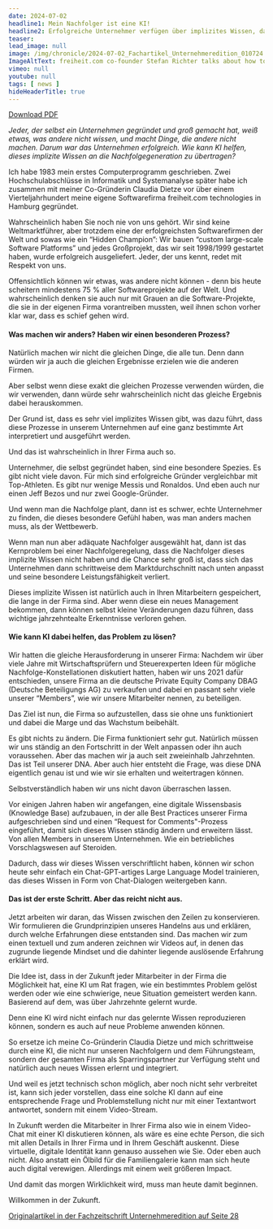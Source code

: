 ```yaml
---
date: 2024-07-02
headline1: Mein Nachfolger ist eine KI!
headline2: Erfolgreiche Unternehmer verfügen über implizites Wissen, das nur schwer zu übertragen ist.
teaser:
lead_image: null
image: /img/chronicle/2024-07-02_Fachartikel_Unternehmeredition_010724.webp
ImageAltText: freiheit.com co-founder Stefan Richter talks about how to train an AI with the company’s implicit knowledge.
vimeo: null
youtube: null
tags: [ news ]
hideHeaderTitle: true
---
```


<span class="text-lg">[Download PDF](/downloads/Fachartikel_Unternehmeredition0624_freiheit.com.pdf)</span>

*Jeder, der selbst ein Unternehmen gegründet und groß gemacht hat, weiß etwas, was andere nicht wissen, und macht Dinge, die andere nicht machen. Darum war das Unternehmen erfolgreich. Wie kann KI helfen, dieses implizite Wissen an die Nachfolgegeneration zu übertragen?*

Ich habe 1983 mein erstes Computerprogramm geschrieben. Zwei Hochschulabschlüsse in Informatik und Systemanalyse später habe ich zusammen mit meiner Co-Gründerin Claudia Dietze vor über einem Vierteljahrhundert meine eigene Softwarefirma freiheit.com technologies in Hamburg gegründet.

Wahrscheinlich haben Sie noch nie von uns gehört. Wir sind keine Weltmarktführer, aber trotzdem eine der erfolgreichsten Softwarefirmen der Welt und sowas wie ein “Hidden Champion”: Wir bauen “custom large-scale Software Platforms” und jedes Großprojekt, das wir seit 1998/1999 gestartet haben, wurde erfolgreich ausgeliefert. Jeder, der uns kennt, redet mit Respekt von uns.

Offensichtlich können wir etwas, was andere nicht können - denn bis heute scheitern mindestens 75 % aller Softwareprojekte auf der Welt. Und wahrscheinlich denken sie auch nur mit Grauen an die Software-Projekte, die sie in der eigenen Firma vorantreiben mussten, weil ihnen schon vorher klar war, dass es schief gehen wird.

#### Was machen wir anders? Haben wir einen besonderen Prozess?

Natürlich machen wir nicht die gleichen Dinge, die alle tun. Denn dann würden wir ja auch die gleichen Ergebnisse erzielen wie die anderen Firmen.

Aber selbst wenn diese exakt die gleichen Prozesse verwenden würden, die wir verwenden, dann würde sehr wahrscheinlich nicht das gleiche Ergebnis dabei herauskommen.

Der Grund ist, dass es sehr viel implizites Wissen gibt, was dazu führt, dass diese Prozesse in unserem Unternehmen auf eine ganz bestimmte Art interpretiert und ausgeführt werden.

Und das ist wahrscheinlich in Ihrer Firma auch so.

Unternehmer, die selbst gegründet haben, sind eine besondere Spezies. Es gibt nicht viele davon. Für mich sind erfolgreiche Gründer vergleichbar mit Top-Athleten. Es gibt nur wenige Messis und Ronaldos. Und eben auch nur einen Jeff Bezos und nur zwei Google-Gründer.

Und wenn man die Nachfolge plant, dann ist es schwer, echte Unternehmer zu finden, die dieses besondere Gefühl haben, was man anders machen muss, als der Wettbewerb.

Wenn man nun aber adäquate Nachfolger ausgewählt hat, dann ist das Kernproblem bei einer Nachfolgeregelung, dass die Nachfolger dieses implizite Wissen nicht haben und die Chance sehr groß ist, dass sich das Unternehmen dann schrittweise dem Marktdurchschnitt nach unten anpasst und seine besondere Leistungsfähigkeit verliert.

Dieses implizite Wissen ist natürlich auch in Ihren Mitarbeitern gespeichert, die lange in der Firma sind. Aber wenn diese ein neues Management bekommen, dann können selbst kleine Veränderungen dazu führen, dass wichtige jahrzehntealte Erkenntnisse verloren gehen.

#### Wie kann KI dabei helfen, das Problem zu lösen?

Wir hatten die gleiche Herausforderung in unserer Firma: Nachdem wir über viele Jahre mit Wirtschaftsprüfern und Steuerexperten Ideen für mögliche Nachfolge-Konstellationen diskutiert hatten, haben wir uns 2021 dafür entschieden, unsere Firma an die deutsche Private Equity Company DBAG
(Deutsche Beteiligungs AG) zu verkaufen und dabei en passant sehr viele unserer “Members”, wie wir unsere Mitarbeiter nennen, zu beteiligen.

Das Ziel ist nun, die Firma so aufzustellen, dass sie ohne uns funktioniert und dabei die Marge und das Wachstum beibehält.

Es gibt nichts zu ändern. Die Firma funktioniert sehr gut. Natürlich müssen wir uns ständig an den Fortschritt in der Welt anpassen oder ihn auch voraussehen. Aber das machen wir ja auch seit zweieinhalb Jahrzehnten. Das ist Teil unserer DNA. Aber auch hier entsteht die Frage, was diese DNA eigentlich genau ist und wie wir sie erhalten und weitertragen können.

Selbstverständlich haben wir uns nicht davon überraschen lassen.

Vor einigen Jahren haben wir angefangen, eine digitale Wissensbasis (Knowledge Base) aufzubauen, in der alle Best Practices unserer Firma aufgeschrieben sind und einen “Request for Comments"-Prozess eingeführt, damit sich dieses Wissen ständig ändern und erweitern lässt. Von allen Members in unserem Unternehmen. Wie ein betriebliches Vorschlagswesen auf Steroiden.

Dadurch, dass wir dieses Wissen verschriftlicht haben, können wir schon heute sehr einfach ein Chat-GPT-artiges Large Language Model trainieren, das dieses Wissen in Form von Chat-Dialogen weitergeben kann.

#### Das ist der erste Schritt. Aber das reicht nicht aus.

Jetzt arbeiten wir daran, das Wissen zwischen den Zeilen zu konservieren. Wir formulieren die Grundprinzipien unseres Handelns aus und erklären, durch welche Erfahrungen diese entstanden sind. Das machen wir zum einen textuell und zum anderen zeichnen wir Videos auf, in denen das zugrunde liegende Mindset und die dahinter liegende auslösende Erfahrung erklärt wird.

Die Idee ist, dass in der Zukunft jeder Mitarbeiter in der Firma die Möglichkeit hat, eine KI um Rat fragen, wie ein bestimmtes Problem gelöst werden oder wie eine schwierige, neue Situation gemeistert werden kann. Basierend auf dem, was über Jahrzehnte gelernt wurde.

Denn eine KI wird nicht einfach nur das gelernte Wissen reproduzieren können, sondern es auch auf neue Probleme anwenden können.

So ersetze ich meine Co-Gründerin Claudia Dietze und mich schrittweise durch eine KI, die nicht nur unseren Nachfolgern und dem Führungsteam, sondern der gesamten Firma als Sparringspartner zur Verfügung steht und natürlich auch neues Wissen erlernt und integriert.

Und weil es jetzt technisch schon möglich, aber noch nicht sehr verbreitet ist, kann sich jeder vorstellen, dass eine solche KI dann auf eine entsprechende Frage und Problemstellung nicht nur mit einer Textantwort antwortet, sondern mit einem Video-Stream.

In Zukunft werden die Mitarbeiter in Ihrer Firma also wie in einem Video-Chat mit einer KI diskutieren können, als wäre es eine echte Person, die sich mit allen Details in Ihrer Firma und in Ihrem Geschäft auskennt.
Diese virtuelle, digitale Identität kann genauso aussehen wie Sie. Oder eben auch nicht. Also anstatt ein Ölbild für die Familiengalerie kann man sich heute auch digital verewigen. Allerdings mit einem weit größeren Impact.

Und damit das morgen Wirklichkeit wird, muss man heute damit beginnen.

Willkommen in der Zukunft.

[Originalartikel in der Fachzeitschrift Unternehmeredition auf Seite 28](https://www.unternehmeredition.de/wp-content/uploads/_EPAPER_/epaper-Unternehmeredition-2-2024/#28)
